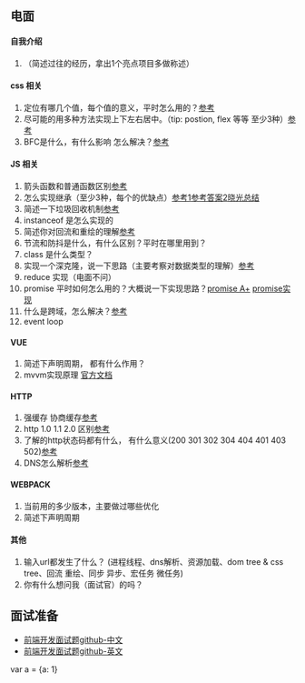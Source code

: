 ## 电面


#### 自我介绍

1. （简述过往的经历，拿出1个亮点项目多做称述）
  
#### css 相关

1. 定位有哪几个值，每个值的意义，平时怎么用的？[参考](https://www.ruanyifeng.com/blog/2019/11/css-position.html)
2. 尽可能的用多种方法实现上下左右居中。（tip: postion, flex 等等 至少3种）[参考](https://juejin.cn/post/6844903941075894280)
3. BFC是什么，有什么影响 怎么解决？[参考](https://juejin.cn/post/6844903476774830094)

#### JS 相关

1. 箭头函数和普通函数区别[参考](https://juejin.cn/post/6844903805960585224)
2. 怎么实现继承（至少3种，每个的优缺点）[参考1](https://github.com/mqyqingfeng/Blog/issues/16)[参考答案2](https://segmentfault.com/a/1190000015727237)[晓光总结](https://docs.qq.com/doc/DS25VUkxDU0VyeWZk)
3. 简述一下垃圾回收机制[参考](https://docs.qq.com/doc/DS0JOekxwWHBWT05W)
4. instanceof 是怎么实现的
5. 简述你对回流和重绘的理解[参考](https://docs.qq.com/doc/DS0JOekxwWHBWT05W)
6. 节流和防抖是什么，有什么区别？平时在哪里用到？
7. class 是什么类型？
8. 实现一个深克隆，说一下思路（主要考察对数据类型的理解）[参考](https://stackoverflow.com/questions/4459928/how-to-deep-clone-in-javascript)
9.  reduce 实现（电面不问）
10. promise 平时如何怎么用的？大概说一下实现思路？[promise A+](https://promisesaplus.com/) [promise实现](https://zhuanlan.zhihu.com/p/21834559)
11. 什么是跨域，怎么解决？[参考](https://docs.qq.com/doc/DS0JOekxwWHBWT05W)
12. event loop

#### VUE

1. 简述下声明周期， 都有什么作用？
2. mvvm实现原理 [官方文档](https://cn.vuejs.org/v2/guide/reactivity.html#ad)

#### HTTP

1. 强缓存 协商缓存[参考](https://docs.qq.com/doc/DS0JOekxwWHBWT05W)
2. http 1.0 1.1 2.0 区别[参考](https://docs.qq.com/doc/DS0JOekxwWHBWT05W)
3. 了解的http状态码都有什么， 有什么意义(200 301 302 304 404 401 403 502)[参考](https://docs.qq.com/doc/DS0JOekxwWHBWT05W)
4. DNS怎么解析[参考](https://docs.qq.com/doc/DS0JOekxwWHBWT05W)

#### WEBPACK

1. 当前用的多少版本，主要做过哪些优化
2. 简述下声明周期

#### 其他

1. 输入url都发生了什么？ (进程线程、dns解析、资源加载、dom tree & css tree、回流 重绘、同步 异步、宏任务 微任务)
2. 你有什么想问我（面试官）的吗？

## 面试准备

* [前端开发面试题github-中文](https://github.com/markyun/My-blog/tree/master/Front-end-Developer-Questions/Questions-and-Answers)
* [前端开发面试题github-英文](https://github.com/h5bp/Front-end-Developer-Interview-Questions)




var a = {a: 1}